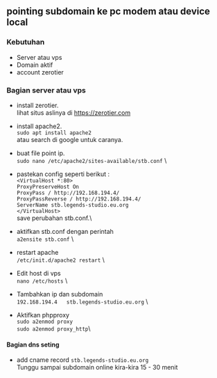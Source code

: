 ## pointing subdomain ke pc modem atau device local
### Kebutuhan
* Server atau vps
* Domain aktif
* account zerotier
  
### Bagian server atau vps
* install zerotier.\
lihat situs aslinya di https://zerotier.com

* install apache2.\
`sudo apt install apache2` \
atau search di google untuk caranya.

* buat file point ip.\
`sudo nano /etc/apache2/sites-available/stb.conf` \

* pastekan config seperti berikut :\
`<VirtualHost *:80>`\
`ProxyPreserveHost On`\
`ProxyPass / http://192.168.194.4/ `\
`ProxyPassReverse / http://192.168.194.4/ `\
`ServerName stb.legends-studio.eu.org `\
`</VirtualHost>`\
save perubahan stb.conf.\

* aktifkan stb.conf dengan perintah \
`a2ensite stb.conf` \

* restart apache \
`/etc/init.d/apache2 restart` \

* Edit host di vps \
`nano /etc/hosts` \

* Tambahkan ip dan subdomain \
`192.168.194.4   stb.legends-studio.eu.org` \

* Aktifkan phpproxy \
` sudo a2enmod proxy ` \
` sudo a2enmod proxy_http `\

#### Bagian dns seting
* add cname record
`stb.legends-studio.eu.org ` \
Tunggu sampai subdomain online kira-kira 15 - 30 menit
  

